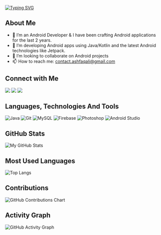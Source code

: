 <div align="left">
<a href="https://git.io/typing-svg"><img src="https://readme-typing-svg.herokuapp.com?font=Fira+Code&weight=600&size=30&pause=300&color=800080&width=435&lines=Hello+Visitor();I+am+Mohd+Ashfaq.;An+Android+Developer,;Content+Creator,;and+a+Learner,+always+:-)" alt="Typing SVG"/></a>

## About Me

- 🔭 I’m an Android Developer & I have been crafting Android applications for the last 2 years.
- 🌱 I’m developing Android apps using Java/Kotlin and the latest Android technologies like Jetpack.
- 👯 I’m looking to collaborate on Android projects
- 📫 How to reach me: contact.ashfaqali@gmail.com

## Connect with Me

</div>
<div align="left">
<a href="https://www.hackerrank.com/knownasashfaq" target=_blank><img src="https://img.shields.io/badge/-Hackerrank-2EC866?style=for-the-badge&logo=HackerRank&logoColor=white"></a>
<a href="https://linkedin.com/in/mohdashfaq01/" target="_blank"><img src="https://img.shields.io/badge/LinkedIn-0077B5?style=for-the-badge&logo=linkedin&logoColor=white"></a>
<a href="https://leetcode.com/ashfaqali/" target="_blank"><img src="https://img.shields.io/badge/-LeetCode-FFA116?style=for-the-badge&logo=LeetCode&logoColor=white"></a>
</div>

## Languages, Technologies And Tools

![Java](https://img.shields.io/badge/java-0078d7.svg?style=for-the-badge&logo=java&logoColor=white)
![Git](https://img.shields.io/badge/git-%23F05033.svg?style=for-the-badge&logo=git&logoColor=white)
![MySQL](https://img.shields.io/badge/MySQL-005C84?style=for-the-badge&logo=mysql&logoColor=white)
![Firebase](https://img.shields.io/badge/firebase-ffca28?style=for-the-badge&logo=firebase&logoColor=black)
![Photoshop](https://img.shields.io/badge/Adobe%20Photoshop-31A8FF?style=for-the-badge&logo=Adobe%20Photoshop&logoColor=black)
![Android Studio](https://img.shields.io/badge/Android_Studio-3DDC84?style=for-the-badge&logo=android-studio&logoColor=white)

## GitHub Stats

![My GitHub Stats](https://github-readme-stats.vercel.app/api?username=ashfaaqali&show_icons=true&count_private=true&hide=prs&theme=dark)

## Most Used Languages

![Top Langs](https://github-readme-stats.vercel.app/api/top-langs/?username=ashfaaqali&layout=compact&theme=dark)

## Contributions

![GitHub Contributions Chart](https://github-readme-streak-stats.herokuapp.com/?user=ashfaaqali&theme=dark)

## Activity Graph

![GitHub Activity Graph](https://activity-graph.herokuapp.com/graph?username=ashfaaqali&bg_color=1F222E&color=F8D866&line=F85D7F&point=FFFFFF&hide_border=true)
